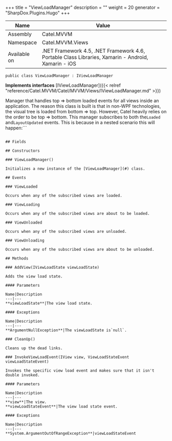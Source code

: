 

+++
title = "ViewLoadManager" 
description = ""
weight = 20
generator = "SharpDox.Plugins.Hugo"
+++

Name|Value
---|---
Assembly|Catel.MVVM
Namespace|Catel.MVVM.Views
Available on|.NET Framework 4.5, .NET Framework 4.6, Portable Class Libraries, Xamarin - Android, Xamarin - iOS

```
public class ViewLoadManager : IViewLoadManager
```

**Implements interfaces**
[IViewLoadManager]({{< relref "reference/Catel.MVVM/Catel/MVVM/Views/IViewLoadManager.md" >}})

Manager that handles top =&gt; bottom loaded events for all views inside an application. The reason this class is built is that in non-WPF technologies, the visual tree is loaded from bottom =&gt; top. However, Catel heavily relies on the order to be top =&gt; bottom. This manager subscribes to both the`Loaded` and`LayoutUpdated` events. This is because in a nested scenario this will happen:```

``` Will be executed in the following order:

## Fields

## Constructors

### ViewLoadManager()

Initializes a new instance of the [ViewLoadManager](#) class.

## Events

### ViewLoaded

Occurs when any of the subscribed views are loaded.

### ViewLoading

Occurs when any of the subscribed views are about to be loaded.

### ViewUnloaded

Occurs when any of the subscribed views are unloaded.

### ViewUnloading

Occurs when any of the subscribed views are about to be unloaded.

## Methods

### AddView(IViewLoadState viewLoadState)

Adds the view load state.

#### Parameters

Name|Description
---|---
**viewLoadState**|The view load state.

#### Exceptions

Name|Description
---|---
**ArgumentNullException**|The viewLoadState is`null`.

### CleanUp()

Cleans up the dead links.

### InvokeViewLoadEvent(IView view, ViewLoadStateEvent viewLoadStateEvent)

Invokes the specific view load event and makes sure that it isn't double invoked.

#### Parameters

Name|Description
---|---
**view**|The view.
**viewLoadStateEvent**|The view load state event.

#### Exceptions

Name|Description
---|---
**System.ArgumentOutOfRangeException**|viewLoadStateEvent

